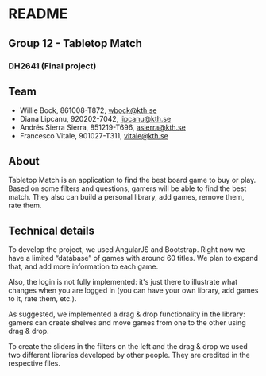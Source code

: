 # README
## Group 12 - Tabletop Match
### DH2641 (Final project)

## Team

* Willie Bock, 861008-T872, <wbock@kth.se>
* Diana Lipcanu, 920202-7042, <lipcanu@kth.se>
* Andrés Sierra Sierra, 851219-T696, <asierra@kth.se>
* Francesco Vitale, 901027-T311, <vitale@kth.se>

## About
Tabletop Match is an application to find the best board game to buy or play. Based on some filters and questions, gamers will be able to find the best match. They also can build a personal library, add games, remove them, rate them. 

## Technical details
To develop the project, we used AngularJS and Bootstrap. Right now we have a limited “database” of games with around 60 titles. We plan to expand that, and add more information to each game.   

Also, the login is not fully implemented: it's just there to illustrate what changes when you are logged in (you can have your own library, add games to it, rate them, etc.).  

As suggested, we implemented a drag & drop functionality in the library: gamers can create shelves and move games from one to the other using drag & drop. 

To create the sliders in the filters on the left and the drag & drop we used two different libraries developed by other people. They are credited in the respective files. 